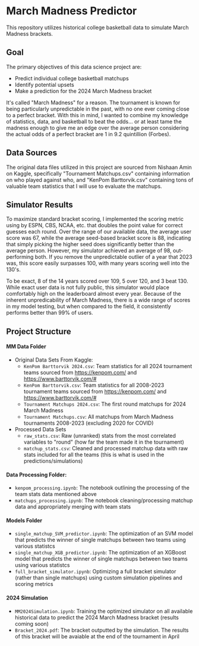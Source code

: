 # March Madness Predictor

This repository utilizes historical college basketball data to simulate March Madness brackets.

## Goal
The primary objectives of this data science project are:
- Predict individual college basketball matchups
- Identify potential upsets
- Make a prediction for the 2024 March Madness bracket

It's called "March Madness" for a reason. The tournament is known for being particularly unpredictable in the past, with no one ever coming close to a perfect bracket. With this in mind, I wanted to combine my knowledge of statistics, data, and basketball to beat the odds... or at least tame the madness enough to give me an edge over the average person considering the actual odds of a perfect bracket are 1 in 9.2 quintillion (Forbes).

## Data Sources
The original data files utilized in this project are sourced from Nishaan Amin on Kaggle, specifically "Tournament Matchups.csv" containing information on who played against who, and "KenPom Barttorvik.csv" containing tons of valuable team statistics that I will use to evaluate the matchups. 

## Simulator Results
To maximize standard bracket scoring, I implemented the scoring metric using by ESPN, CBS, NCAA, etc. that doubles the point value for correct guesses each round. 
Over the range of our available data, the average user score was 67, while the average seed-based bracket score is 88, indicating that simply picking the higher seed does significantly better than the average person. However, my simulator achieved an average of 98, out-performing both. If you remove the unpredictable outlier of a year that 2023 was, this score easily surpasses 100, with many years scoring well into the 130's.

To be exact, 8 of the 14 years scored over 109, 5 over 120, and 3 beat 130. While exact user data is not fully public, this simulator would place comfortably high on the leaderboard almost every year. Because of the inherent unpredicability of March Madness, there is a wide range of scores in my model testing, but when compared to the field, it consistently performs better than 99% of users. 

## Project Structure
#### MM Data Folder
  - Original Data Sets From Kaggle: 
    - `KenPom Barttorvik 2024.csv`: Team statistics for all 2024 tournament teams sourced from https://kenpom.com/ and https://www.barttorvik.com/#
    - `KenPom Barttorvik.csv`: Team statistics for all 2008-2023 tournament teams sourced from https://kenpom.com/ and https://www.barttorvik.com/#
    - `Tournament Matchups 2024.csv`: The first round matchups for 2024 March Madness
    - `Tournament Matchups.csv`: All matchups from March Madness tournaments 2008-2023 (excluding 2020 for COVID)
  - Processed Data Sets
    - `raw_stats.csv`: Raw (unranked) stats from the most correlated variables to "round" (how far the team made it in the tournament)
    - `matchup_stats.csv`: Cleaned and processed matchup data with raw stats included for all the teams (this is what is used in the predictions/simulations)

#### Data Processing Folder:
  - `kenpom_processing.ipynb`: The notebook outlining the processing of the team stats data mentioned above
  - `matchups_processing.ipynb`: The notebook cleaning/processing matchup data and appropriately merging with team stats

#### Models Folder
  - `single_matchup_SVM_predictor.ipynb`: The optimization of an SVM model that predicts the winner of single matchups between two teams using various statistcs
  - `single_matchup_XGB_predictor.ipynb`: The optimization of an XGBoost model that predicts the winner of single matchups between two teams using various statistcs
  - `full_bracket_simulator.ipynb`: Optimizing a full bracket simulator (rather than single matchups) using custom simulation pipelines and scoring metrics

#### 2024 Simulation
  - `MM2024Simulation.ipynb`: Training the optimized simulator on all available historical data to predict the 2024 March Madness bracket (results coming soon)
  - `Bracket_2024.pdf`: The bracket outputted by the simulation. The results of this bracket will be avaiable at the end of the tournament in April



